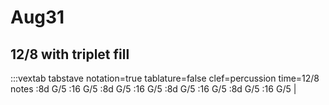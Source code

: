 ---
---

# Aug31

## 12/8 with triplet fill

:::vextab
tabstave notation=true tablature=false clef=percussion time=12/8
notes :8d G/5 :16 G/5 :8d G/5 :16 G/5 :8d G/5 :16 G/5 :8d G/5 :16 G/5 | 

